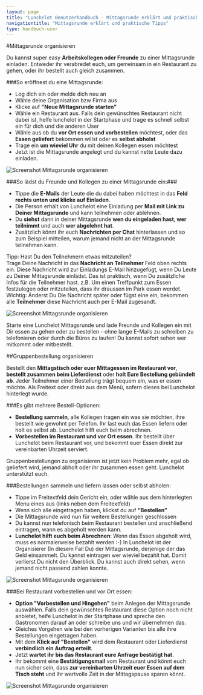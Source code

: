 ```yaml
---
layout: page
title: "Lunchelot Benutzerhandbuch - Mittagsrunde erklärt und praktische Tipps"
navigationtitle: "Mittagsrunde erklärt und praktische Tipps"
type: handbuch-user
---
```


#Mittagsrunde organisieren
<p class="message">
Du kannst super easy <b>Arbeitskollegen oder Freunde</b> zu einer Mittagsrunde einladen. Entweder ihr verabredet euch, um gemeinsam in ein Restaurant zu gehen, oder ihr bestellt auch gleich zusammen.
</p>
###So eröffnest du eine Mittagsrunde:

*   Log dich ein oder melde dich neu an
*   Wähle deine Organisation bzw Firma aus
*   Klicke auf **"Neue Mittagsrunde starten"**
*   Wähle ein Restaurant aus. Falls dein gewünschtes Restaurant nicht dabei ist, helfe lunchelot in der Startphase und trage es schnell selbst ein für dich und die anderen User
*   Wähle aus ob du **vor Ort essen und vorbestellen** möchtest, oder das **Essen geliefert** bekommen willst oder es **selbst abholst**
*   Trage ein **um wieviel Uhr** du mit deinen Kollegen essen möchtest
*   Jetzt ist die Mittagsrunde angelegt und du kannst nette Leute dazu einladen.

![Screenshot Mittagsrunde organisieren](http://www.addictedtoibiza.com/wp-content/uploads/2012/12/example.png)

###So lädst du Freunde und Kollegen zu einer Mittagsrunde ein:###

*   Tippe die **E-Mails** der Leute die du dabei haben möchtest in das **Feld rechts unten und klicke auf Einladen**.
*   Die Person erhält von Lunchelot eine Einladung per **Mail mit Link zu Deiner Mittagsrunde** und kann teilnehmen oder ablehnen.
*   Du **siehst** dann in deiner Mittagsrunde **wen du eingeladen hast, wer teilnimmt** und auch **wer abgelehnt hat**.
*   Zusätzlich könnt ihr euch **Nachrichten per Chat** hinterlassen und so zum Beispiel mitteilen, warum jemand nicht an der Mittagsrunde teilnehmen kann.

<p class="hint">
Tipp: Hast Du den Teilnehmern etwas mitzuteilen?<br />
Trage Deine Nachricht in das <b>Nachricht an Teilnehmer</b> Feld oben rechts ein. Diese Nachricht wird zur Einladungs E-Mail hinzugefügt, wenn Du Leute zu Deiner Mittagsrunde einlädst.
Das ist praktisch, wenn Du zusätzliche Infos für die Teilnehmer hast. z.B. Um einen Treffpunkt zum Essen festzulegen oder mitzuteilen, dass ihr draussen im Park essen werdet.<br />
Wichtig: Änderst Du Die Nachricht später oder fügst eine ein, bekommen alle <b>Teilnehmer</b> diese Nachricht auch per E-Mail zugesandt.
</p>

![Screenshot Mittagsrunde organisieren](http://www.addictedtoibiza.com/wp-content/uploads/2012/12/example.png)

<p class="message">
Starte eine Lunchelot Mittagsrunde und lade Freunde und Kollegen ein mit Dir essen zu gehen oder zu bestellen - ohne lange E-Mails zu schreiben zu telefonieren oder durch die Büros zu laufen! Du kannst sofort sehen wer mitkommt oder mitbestellt.
</p>

##Gruppenbestellung organisieren

Bestellt den **Mittagstisch oder euer Mittagessen im Restaurant vor**, **bestellt zusammen beim Lieferdienst** oder **holt Eure Bestellung gebündelt ab**. Jeder Teilnehmer einer Bestellung trägt bequem ein, was er essen möchte. Als Freitext oder direkt aus dem Menü, sofern dieses bei Lunchelot hinterlegt wurde.

###Es gibt mehrere Bestell-Optionen:

*   **Bestellung sammeln**, alle Kollegen tragen ein was sie möchten, ihre bestellt wie gewohnt per Telefon. Ihr last euch das Essen liefern oder holt es selbst ab. Lunchelot hilft euch beim abrechnen.
*   **Vorbestellen im Restaurant und vor Ort essen**. Ihr bestellt über Lunchelot beim Restaurant vor, und bekommt euer Essen direkt zur vereinbarten Uhrzeit serviert.

<p class="message">Gruppenbestellungen zu organisieren ist jetzt kein Problem mehr, egal ob geliefert wird, jemand abholt oder ihr zusammen essen geht. Lunchelot unterstützt euch.</p>

###Bestellungen sammeln und liefern lassen oder selbst abholen:

*   Tippe im Freitextfeld dein Gericht ein, oder wähle aus dem hinterlegten Menu eines aus (links neben dem Freitextfeld)
*   Wenn sich alle eingetragen haben, klickst du auf **“Bestellen”**
*   Die Mittagsrunde wird nun für weitere Bestellungen geschlossen
*   Du kannst nun telefonisch beim Restaurant bestellen und anschließend eintragen, wann es abgeholt werden kann.
*   **Lunchelot hilft euch beim Abrechnen**: Wenn das Essen abgeholt wird, muss es normalerweise bezahlt werden :-) In Lunchelot ist der Organisierer (In diesem Fall Du) der Mittagsrunde, derjenige der das Geld einsammelt.
Du kannst eintragen wer wieviel bezahlt hat. Damit verlierst Du nicht den Überblick. Du kannst auch direkt sehen, wenn jemand nicht passend zahlen konnte.


![Screenshot Mittagsrunde organisieren](http://www.addictedtoibiza.com/wp-content/uploads/2012/12/example.png)

###Bei Restaurant vorbestellen und vor Ort essen:

*   **Option "Vorbestellen und Hingehen"** beim Anlegen der Mittagsrunde auswählen. Falls dein gewünschtes Restaurant diese Option noch nicht anbietet, helfe Lunchelot in der Startphase und spreche den Gastronomen darauf an oder schreibe uns und wir übernehmen das.
*   Gleiches Vorgehen wie bei den vorherigen Varianten bis alle ihre Bestellungen eingetragen haben.
*   Mit dem **Klick auf "Bestellen"** wird dem Restaurant oder Lieferdienst **verbindlich ein Auftrag erteilt**.
*   Jetzt **wartet ihr bis das Restaurant eure Anfrage bestätigt hat**. 
*   Ihr bekommt eine **Bestätigungsmail** vom Restaurant und könnt euch nun sicher sein, dass **zur vereinbarten Uhrzeit euer Essen auf dem Tisch steht** und Ihr wertvolle Zeit in der Mittagspause sparen könnt.

![Screenshot Mittagsrunde organisieren](http://www.addictedtoibiza.com/wp-content/uploads/2012/12/example.png)
